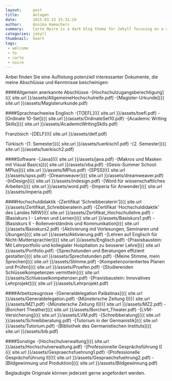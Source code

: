 ```yaml
---
layout:     post
title:      Anlagen
date:       2015-03-23 15:31:19
author:     Annika Hamachers
summary:    Carte Noire is a dark blog theme for Jekyll focusing on a clear reading experience.
categories: jekyll
thumbnail:  heart
tags:
 - welcome
 - to
 - carte
 - noire
---
```


Anbei finden Sie eine Auflistung potenziell interessanter Dokumente, die meine Abschlüsse und Kenntnisse bescheinigen:

####Allgemein anerkannte Abschlüsse
-[Hochschulzugangsberechtigung]({{ site.url }}/assets/AllgemeineHochschulreife.pdf)
-[Magister-Urkunde]({{ site.url }}/assets/Magisterurkunde.pdf)

####Sprachnachweise
Englisch
-[TOEFL]({{ site.url }}/assets/toefl.pdf)
-[Ordinate 10-Set]({{ site.url }}/assets/OrdinateSet10.pdf)
-[Academic Writing Skills]({{ site.url }}/assets/AcademicWritingSkills.pdf)

Französich
-[DELF]({{ site.url }}/assets/delf.pdf)

Türkisch
-[1. Semester]({{ site.url }}/assets/tuerkisch1.pdf)
-[2. Semester]({{ site.url }}/assets/tuerkisch2.pdf)

####Software
-[Java]({{ site.url }}/assets/java.pdf)
-[Makros und Masken mit Visual Basics]({{ site.url }}/assets/vba.pdf)
-[Gesis-Summer School: MPlus]({{ site.url }}/assets/MPlus.pdf)
-[SPSS]({{ site.url }}/assets/spss.pdf)
-[Dreamweaver]({{ site.url }}/assets/dreamweaver.pdf)
-[InDesign]({{ site.url }}/assets/indesign.pdf)
-[Word für wissenschaftliches Arbeiten]({{ site.url }}/assets/word.pdf)
-[Imperia für Anwender]({{ site.url }}/assets/imperia.pdf)

####Hochschuldidaktik
-[Zertifikat 'Schreibberaterin']({{ site.url }}/assets/Zertifikat_Schreibberaterin.pdf)
-[Zertifikat 'Hochschuldidaktik' des Landes NRW]({{ site.url }}/assets/Zertifikat_Hochschullehre.pdf)
-[Basiskurs I - Lehren und Lernen]({{ site.url }}/assets/Basiskurs1.pdf)
-[Basiskurs II - Rollenverständnis und Kommunikation]({{ site.url }}/assets/Basiskurs2.pdf)
-[Aktivierung ind Vorlesungen, Seminaren und Übungen]({{ site.url }}/assets/Aktivierung.pdf)
-[Lehren auf Englisch für Nicht-Muttersprachler]({{ site.url }}/assets/Englisch.pdf)
-[Praxisbaustein: Mit Lehrportfolio und kollegialer Hospitation zu besserer Lehre]({{ site.url }}/assets/Portfolio.pdf)
-[Sprechstunden und Beratungen effizient gestalten]({{ site.url }}/assets/Sprechstunden.pdf)
-[Meine Stimme, mein Sprechen]({{ site.url }}/assets/Stimme.pdf)
-[Kompetenzorientiertes Planen und Prüfen]({{ site.url }}/assets/Pruefen.pdf)
-[Studierenden Schlüsselkompetenzen vermitteln]({{ site.url }}/assets/Schluesselkompetenzen.pdf)
-[Praxisbaustein: Innovatives Lehrprojekt]({{ site.url }}/assets/Lehrprojekt.pdf)

####Arbeitszeugnisse
-[Generaldelegation Palästinas]({{ site.url }}/assets/Generaldelegation.pdf)
-[Münstersche Zeitung I]({{ site.url }}/assets/MZ1.pdf)
-[Münstersche Zeitung II]({{ site.url }}/assets/MZ2.pdf)
-[Borchert Theather]({{ site.url }}/assets/Borchert_Theater.pdf)
-[LVM-Versicherung]({{ site.url }}/assets/LVM.pdf)
-[Schreibberatung]({{ site.url }}/assets/Schreibberatung.pdf)
-[Tutorium in der Germanistik]({{ site.url }}/assets/Tutorium.pdf)
-[Bibliothek des Germanistischen Instituts]({{ site.url }}/assets/bib.pdf)


####Sonstige
-[Hochschulverwaltung]({{ site.url }}/assets/Hochschulverwaltung.pdf)
-[Professionelle Gesprächsführung I]({{ site.url }}/assets/Gespraechsfuehrung1.pdf)
-[Professionelle Gesprächsführung II]({{ site.url }}/assets/Gespraechsfuehrung2.pdf)
-[Bildgewinnung und Produktion]({{ site.url }}/assets/Bildgewinnung.pdf)


Beglaubigte Originale können jederzeit gerne angefordert werden.

